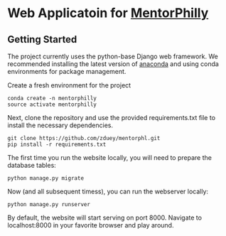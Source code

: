# Web Applicatoin for [MentorPhilly](www.mentorphilly.com)


## Getting Started
The project currently uses the python-base Django web framework. 
We recommended installing the latest version of [anaconda](https://www.anaconda.com/download/)
and using conda environments for package management.

Create a fresh environment for the project

```
conda create -n mentorphilly
source activate mentorphilly
```

Next, clone the repository and use the provided requirements.txt file to install the necessary
dependencies.

```
git clone https://github.com/zduey/mentorphl.git
pip install -r requirements.txt
```

The first time you run the website locally, you will need to prepare the database tables:

```
python manage.py migrate
```

Now (and all subsequent timess), you can run the webserver locally:

```
python manage.py runserver
```

By default, the website will start serving on port 8000. Navigate to localhost:8000 in your
favorite browser and play around.

